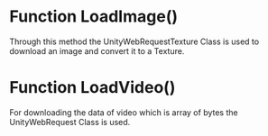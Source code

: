 # Function LoadImage()

Through this method the UnityWebRequestTexture Class is used to download an image and convert it to a Texture.


# Function LoadVideo()

For downloading the data of video which is array of bytes the UnityWebRequest Class is used.
